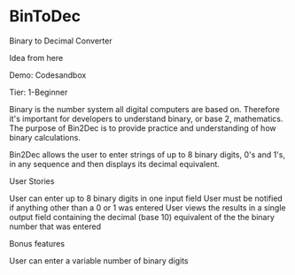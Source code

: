 # BinToDec
Binary to Decimal Converter

Idea from here

Demo: Codesandbox

Tier: 1-Beginner

Binary is the number system all digital computers are based on. Therefore it's important for developers to understand binary, or base 2, mathematics. The purpose of Bin2Dec is to provide practice and understanding of how binary calculations.

Bin2Dec allows the user to enter strings of up to 8 binary digits, 0's and 1's, in any sequence and then displays its decimal equivalent.

User Stories

   User can enter up to 8 binary digits in one input field
   User must be notified if anything other than a 0 or 1 was entered
   User views the results in a single output field containing the decimal (base 10) equivalent of the the binary number that was entered

Bonus features

   User can enter a variable number of binary digits
